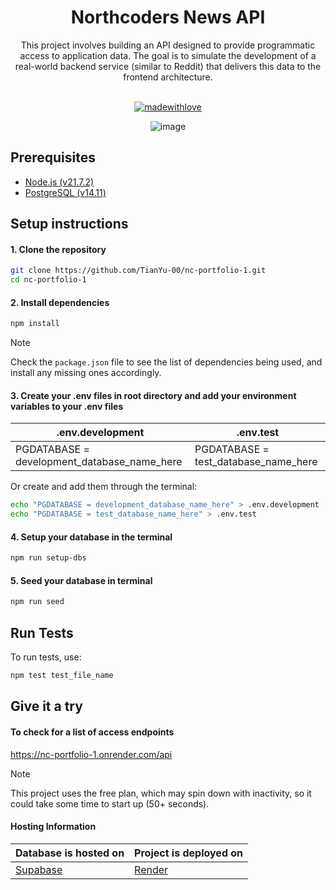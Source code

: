 <div align="center">
<h1> Northcoders News API </h1> 
This project involves building an API designed to provide programmatic access to application data. The goal is to simulate the development of a real-world backend service (similar to Reddit) that delivers this data to the frontend architecture. <br><br>
  
[![madewithlove](https://img.shields.io/badge/made_with-❤-red?style=for-the-badge&labelColor=orange
)](https://github.com/Tianyu-00)

![image](https://github.com/TianYu-00/nc-portfolio-1/assets/66271788/b8927b69-328b-4a44-852e-cd9cdf394a75)
</div>

## Prerequisites
- [Node.js (v21.7.2)](https://nodejs.org)
- [PostgreSQL (v14.11)](https://www.postgresql.org/)

## Setup instructions

#### 1. Clone the repository
``` bash 
git clone https://github.com/TianYu-00/nc-portfolio-1.git
cd nc-portfolio-1
```

#### 2. Install dependencies
``` bash 
npm install
```
> [!NOTE]
Check the `package.json` file to see the list of dependencies being used, and install any missing ones accordingly.

#### 3. Create your .env files in root directory and add your environment variables to your .env files

| .env.development |.env.test | 
| --- | --- |
| PGDATABASE = development_database_name_here | PGDATABASE = test_database_name_here |

Or create and add them through the terminal:
``` bash 
echo "PGDATABASE = development_database_name_here" > .env.development
echo "PGDATABASE = test_database_name_here" > .env.test
```

#### 4. Setup your database in the terminal
``` bash
npm run setup-dbs
```

#### 5. Seed your database in terminal
``` bash
npm run seed
```

## Run Tests
To run tests, use:
``` bash
npm test test_file_name
```

## Give it a try

#### To check for a list of access endpoints
https://nc-portfolio-1.onrender.com/api
> [!NOTE]
This project uses the free plan, which may spin down with inactivity, so it could take some time to start up (50+ seconds).

#### Hosting Information
| Database is hosted on             | Project is deployed on        |
|-----------------------------------|-------------------------------|
| [Supabase](https://supabase.com/) | [Render](https://render.com/) |


